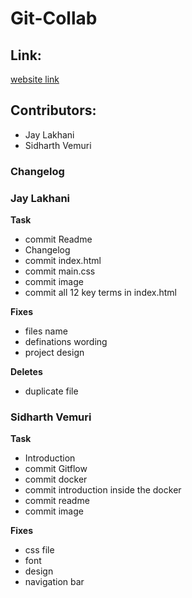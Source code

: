 # Git-Collab

## Link:
[website link](https://jaylakhani14.github.io/Git-Collab/Git-Collab/index.html)

## Contributors:
- Jay Lakhani
- Sidharth Vemuri

### Changelog
### Jay Lakhani

**Task**
- commit Readme
- Changelog
- commit index.html
- commit main.css
- commit image
- commit all 12 key terms in index.html

**Fixes**
- files name
- definations wording
- project design

**Deletes**
- duplicate file

### Sidharth Vemuri

**Task**
- Introduction
- commit Gitflow
- commit docker
- commit introduction inside the docker
- commit readme
- commit image

**Fixes**
 - css file
 - font
 - design
 - navigation bar 


